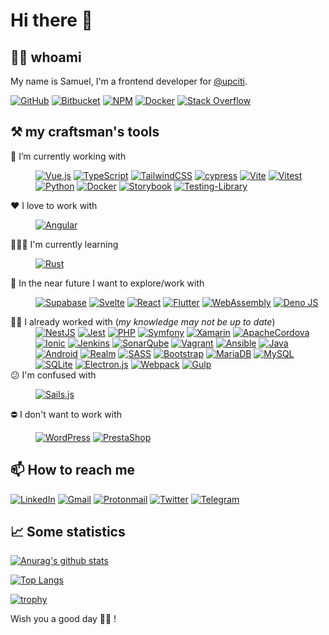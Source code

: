 # Hi there 👋  

## 🕵🏻 whoami  

My name is Samuel, I'm a frontend developer for [@upciti](https://github.com/upciti).

[![GitHub](https://img.shields.io/badge/github-%23121011.svg?style=for-the-badge&logo=github&logoColor=white)](https://github.com/smarlhens)
[![Bitbucket](https://img.shields.io/badge/bitbucket-%230047B3.svg?style=for-the-badge&logo=bitbucket&logoColor=white)](https://bitbucket.org/smarlhens)
[![NPM](https://img.shields.io/badge/NPM-%23000000.svg?style=for-the-badge&logo=npm&logoColor=white)](https://www.npmjs.com/~smarlhens)
[![Docker](https://img.shields.io/badge/docker-%230db7ed.svg?style=for-the-badge&logo=docker&logoColor=white)](https://hub.docker.com/u/smarlhens)
[![Stack Overflow](https://img.shields.io/badge/-Stackoverflow-FE7A16?style=for-the-badge&logo=stack-overflow&logoColor=white)](https://stackoverflow.com/users/9298933/undefined)

## ⚒️ my craftsman's tools

<dl>
    <dt>🔭 I’m currently working with</dt>
    <dd>

[![Vue.js](https://img.shields.io/badge/vuejs-%2335495e.svg?style=for-the-badge&logo=vuedotjs&logoColor=%234FC08D)](https://vuejs.org/)
[![TypeScript](https://img.shields.io/badge/typescript-%23007ACC.svg?style=for-the-badge&logo=typescript&logoColor=white)](https://www.typescriptlang.org/)
[![TailwindCSS](https://img.shields.io/badge/tailwindcss-%2338B2AC.svg?style=for-the-badge&logo=tailwind-css&logoColor=white)](https://tailwindcss.com/)
[![cypress](https://img.shields.io/badge/-cypress-%23E5E5E5?style=for-the-badge&logo=cypress&logoColor=058a5e)](https://www.cypress.io/)
[![Vite](https://img.shields.io/badge/vite-%23646CFF.svg?style=for-the-badge&logo=vite&logoColor=white)](https://vitejs.dev/)
[![Vitest](https://img.shields.io/badge/vitest-%236E9F18.svg?style=for-the-badge&logo=vitest&logoColor=white)](https://vitest.dev/)
[![Python](https://img.shields.io/badge/python-3670A0?style=for-the-badge&logo=python&logoColor=ffdd54)](https://www.python.org/)
[![Docker](https://img.shields.io/badge/docker-%230db7ed.svg?style=for-the-badge&logo=docker&logoColor=white)](https://www.docker.com/)
[![Storybook](https://img.shields.io/badge/storybook-%23ff4785.svg?style=for-the-badge&logo=storybook&logoColor=white)](https://storybook.js.org/)
[![Testing-Library](https://img.shields.io/badge/Testing%20Library-%23E33332?style=for-the-badge&logo=testing-library&logoColor=white)](https://testing-library.com/)
    </dd>
    <dt>❤️ I love to work with</dt>
    <dd>

[![Angular](https://img.shields.io/badge/angular-%23DD0031.svg?style=for-the-badge&logo=angular&logoColor=white)](https://angular.io/)
    </dd>
    <dt>👨🏻‍🎓 I'm currently learning</dt>
    <dd>

[![Rust](https://img.shields.io/badge/rust-%23000000.svg?style=for-the-badge&logo=rust&logoColor=white)](https://www.rust-lang.org/)
    </dd>
    <dt>👀 In the near future I want to explore/work with</dt>
    <dd>

[![Supabase](https://img.shields.io/badge/Supabase-3ECF8E?style=for-the-badge&logo=supabase&logoColor=white)](https://supabase.io/)
[![Svelte](https://img.shields.io/badge/svelte-%23f1413d.svg?style=for-the-badge&logo=svelte&logoColor=white)](https://svelte.dev/)
[![React](https://img.shields.io/badge/react-%2320232a.svg?style=for-the-badge&logo=react&logoColor=%2361DAFB)](https://reactjs.org/)
[![Flutter](https://img.shields.io/badge/Flutter-%2302569B.svg?style=for-the-badge&logo=Flutter&logoColor=white)](https://flutter.dev/)
[![WebAssembly](https://img.shields.io/badge/webassembly-%23654FF0.svg?style=for-the-badge&logo=webassembly&logoColor=white)](https://webassembly.org/)
[![Deno JS](https://img.shields.io/badge/deno%20js-000000?style=for-the-badge&logo=deno&logoColor=white)](https://deno.land/)
    </dd>
    <dt>👨‍💻 I already worked with (*my knowledge may not be up to date*)</dt>
    <dd>
[![NestJS](https://img.shields.io/badge/nestjs-%23E0234E.svg?style=for-the-badge&logo=nestjs&logoColor=white)](https://nestjs.com/)
[![Jest](https://img.shields.io/badge/jest-%23C21325?style=for-the-badge&logo=jest&logoColor=white)](https://jestjs.io/)
[![PHP](https://img.shields.io/badge/php-%23777BB4.svg?style=for-the-badge&logo=php&logoColor=white)](https://www.php.net/)
[![Symfony](https://img.shields.io/badge/symfony-%23000000.svg?style=for-the-badge&logo=symfony&logoColor=white)](https://symfony.com/)
[![Xamarin](https://img.shields.io/badge/Xamarin-3199DC?style=for-the-badge&logo=xamarin&logoColor=white)](#)
[![ApacheCordova](https://img.shields.io/badge/Cordova-E8E8E8?style=for-the-badge&logo=ApacheCordova&logoColor=black)](#)
[![Ionic](https://img.shields.io/badge/Ionic-%233880FF.svg?style=for-the-badge&logo=Ionic&logoColor=white)](#)
[![Jenkins](https://img.shields.io/badge/jenkins-%232C5263.svg?style=for-the-badge&logo=jenkins&logoColor=white)](#)
[![SonarQube](https://img.shields.io/badge/SonarQube-%234E9BCD.svg?style=for-the-badge&logo=SonarQube&logoColor=white)](#)
[![Vagrant](https://img.shields.io/badge/vagrant-%231563FF.svg?style=for-the-badge&logo=vagrant&logoColor=white)](#)
[![Ansible](https://img.shields.io/badge/ansible-%231A1918.svg?style=for-the-badge&logo=ansible&logoColor=white)](#)
[![Java](https://img.shields.io/badge/java-%23ED8B00.svg?style=for-the-badge&logo=java&logoColor=white)](#)
[![Android](https://img.shields.io/badge/Android-3DDC84?style=for-the-badge&logo=android&logoColor=white)](#)
[![Realm](https://img.shields.io/badge/Realm-39477F?style=for-the-badge&logo=realm&logoColor=white)](#)
[![SASS](https://img.shields.io/badge/SASS-hotpink.svg?style=for-the-badge&logo=SASS&logoColor=white)](#)
[![Bootstrap](https://img.shields.io/badge/bootstrap-%23563D7C.svg?style=for-the-badge&logo=bootstrap&logoColor=white)](#)
[![MariaDB](https://img.shields.io/badge/MariaDB-003545?style=for-the-badge&logo=mariadb&logoColor=white)](#)
[![MySQL](https://img.shields.io/badge/mysql-%2300f.svg?style=for-the-badge&logo=mysql&logoColor=white)](#)
[![SQLite](https://img.shields.io/badge/sqlite-%2307405e.svg?style=for-the-badge&logo=sqlite&logoColor=white)](#)
[![Electron.js](https://img.shields.io/badge/Electron-191970?style=for-the-badge&logo=Electron&logoColor=white)](#)
[![Webpack](https://img.shields.io/badge/webpack-%238DD6F9.svg?style=for-the-badge&logo=webpack&logoColor=black)](#)
[![Gulp](https://img.shields.io/badge/GULP-%23CF4647.svg?style=for-the-badge&logo=gulp&logoColor=white)](#)
    </dd>
    <dt>😕 I'm confused with</dt>
    <dd>

[![Sails.js](https://img.shields.io/badge/sails-%23001c20.svg?style=for-the-badge&logo=sails.js&logoColor=%2314acc2)](https://sailsjs.com/)
    </dd>
    <dt>⛔ I don't want to work with</dt>
    <dd>

[![WordPress](https://img.shields.io/badge/WordPress-%23117AC9.svg?style=for-the-badge&logo=WordPress&logoColor=white)](https://wordpress.com/)
[![PrestaShop](https://img.shields.io/badge/prestashop-%23DF0067.svg?style=for-the-badge&logo=prestashop&logoColor=white)](https://www.prestashop.com/)
    </dd>
</dl>

## 📫 How to reach me

[![LinkedIn](https://img.shields.io/badge/linkedin-%230077B5.svg?style=for-the-badge&logo=linkedin&logoColor=white)](https://www.linkedin.com/in/samuelmarlhens)
[![Gmail](https://img.shields.io/badge/Gmail-D14836?style=for-the-badge&logo=gmail&logoColor=white)](mailto:samuel.marlhens@gmail.com)
[![Protonmail](https://img.shields.io/badge/ProtonMail-8B89CC?style=for-the-badge&logo=protonmail&logoColor=white)](mailto:samuel.marlhens@proton.me)
[![Twitter](https://img.shields.io/badge/Twitter-%231DA1F2.svg?style=for-the-badge&logo=Twitter&logoColor=white)](https://twitter.com/smarlhens)
[![Telegram](https://img.shields.io/badge/Telegram-2CA5E0?style=for-the-badge&logo=telegram&logoColor=white)](https://t.me/smarlhens)

## 📈 Some statistics

[![Anurag's github stats](https://github-readme-stats.vercel.app/api?username=smarlhens&count_private=true&show_icons=true&bg_color=0d1117&text_color=c9d1d9&icon_color=58a6ff&title_color=58a6ff)](https://github.com/anuraghazra/github-readme-stats)

[![Top Langs](https://github-readme-stats.vercel.app/api/top-langs/?username=smarlhens&layout=compact&langs_count=8&bg_color=0d1117&text_color=c9d1d9&icon_color=58a6ff&title_color=58a6ff)](https://github.com/anuraghazra/github-readme-stats)

[![trophy](https://github-profile-trophy.vercel.app/?username=smarlhens&no-frame=true&column=6&margin-w=15&margin-h=15&row=1&theme=onedark)](https://github.com/ryo-ma/github-profile-trophy)

Wish you a good day 🙋‍♂️ !
